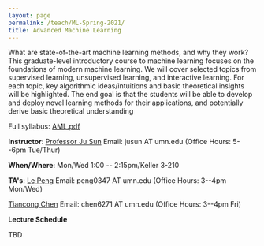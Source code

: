 ```yaml
---
layout: page
permalink: /teach/ML-Spring-2021/
title: Advanced Machine Learning
---
```


What are state-of-the-art machine learning methods, and why they work? This graduate-level
introductory course to machine learning focuses on the foundations of modern machine learning.
We will cover selected topics from supervised learning, unsupervised learning, and interactive
learning. For each topic, key algorithmic ideas/intuitions and basic theoretical insights will be
highlighted. The end goal is that the students will be able to develop and deploy novel learning
methods for their applications, and potentially derive basic theoretical understanding

Full syllabus: [AML.pdf](AML.pdf)

**Instructor**: [Professor Ju Sun](https://sunju.org/)  Email: jusun AT umn.edu   (Office Hours: 5--6pm Tue/Thur)

**When/Where**: Mon/Wed 1:00 -- 2:15pm/Keller 3-210

**TA's**:
[Le Peng](https://sites.google.com/view/le-peng/)  Email: peng0347 AT umn.edu   (Office Hours: 3--4pm Mon/Wed)

 [Tiancong Chen](https://sites.google.com/view/tiancong-chen)  Email: chen6271 AT umn.edu   (Office Hours: 3--4pm Fri)

**Lecture Schedule**

TBD
